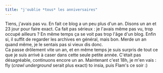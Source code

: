 ```yaml
---
title: "j'oublie *tous* les anniversaires"
---
```


Tiens, j'avais pas vu. En fait ce blog a un peu plus d'un an. Disons un an et
23 jour pour faire exact. Ca fait pas sérieux : je l'avais même pas vu, trop
occupé ailleurs ? En même temps ça se voit pas trop l'âge d'un blog. Enfin si,
il suffit de regarder les archives en général, mais bon. Merde un an quand
même, je le sentais pas si vieux dis donc.  
Ca passe drôlement vite un an, et en même temps je suis surpris de tout ce que
je suis arrivé à caser dans cette seule petite année. C'était pas désagréable,
continuons encore un an. Maintenant c'est 18h, je m'en vais : fly (_crawl
underground_ serait plus exact) to insia, puis Flam's ce soir :)

